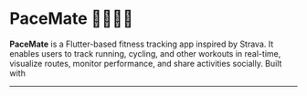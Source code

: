 # PaceMate 🏃‍♂️🚴‍♀️

**PaceMate** is a Flutter-based fitness tracking app inspired by Strava. It enables users to track running, cycling, and other workouts in real-time, visualize routes, monitor performance, and share activities socially. Built with 

---
